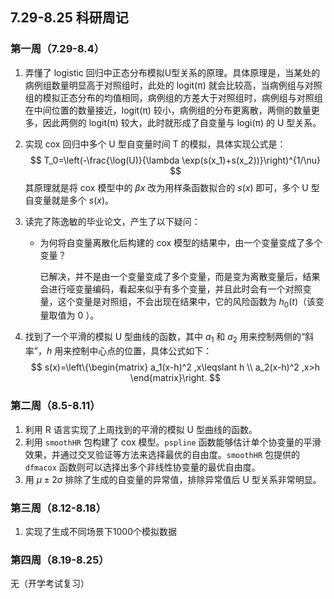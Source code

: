 ## 7.29-8.25 科研周记

### 第一周（7.29-8.4）

1. 弄懂了 logistic 回归中正态分布模拟U型关系的原理。具体原理是，当某处的病例组数量明显高于对照组时，此处的 logit(π) 就会比较高，当病例组与对照组的模拟正态分布的均值相同，病例组的方差大于对照组时，病例组与对照组在中间位置的数量接近，logit(π) 较小，病例组的分布更离散，两侧的数量更多，因此两侧的 logit(π) 较大，此时就形成了自变量与 logi(π) 的 U 型关系。

2. 实现 cox 回归中多个 U 型自变量时间 T 的模拟，具体实现公式是：
   $$
   T_0=\left(-\frac{\log(U)}{\lambda \exp(s(x_1)+s(x_2))}\right)^{1/\nu}
   $$
   其原理就是将 cox 模型中的 $\beta x$ 改为用样条函数拟合的 $s(x)$ 即可，多个 U 型自变量就是多个 $s(x)$。

3. 读完了陈逸敏的毕业论文，产生了以下疑问：

   * 为何将自变量离散化后构建的 cox 模型的结果中，由一个变量变成了多个变量？

     已解决，并不是由一个变量变成了多个变量，而是变为离散变量后，结果会进行哑变量编码，看起来似乎有多个变量，并且此时会有一个对照变量，这个变量是对照组，不会出现在结果中，它的风险函数为 $h_0(t)$（该变量取值为 0 ）。

4. 找到了一个平滑的模拟 U 型曲线的函数，其中 $a_1$ 和 $a_2$ 用来控制两侧的“斜率”，$h$ 用来控制中心点的位置，具体公式如下：
   $$
   s(x)=\left\{\begin{matrix} 
     a_1(x-h)^2 ,x\leqslant h \\  
     a_2(x-h)^2 ,x>h
   \end{matrix}\right.
   $$
   

### 第二周（8.5-8.11）

1. 利用 R 语言实现了上周找到的平滑的模拟 U 型曲线的函数。
2. 利用 `smoothHR` 包构建了 cox 模型。`pspline` 函数能够估计单个协变量的平滑效果，并通过交叉验证等方法来选择最优的自由度。`smoothHR` 包提供的 `dfmacox` 函数则可以选择出多个非线性协变量的最优自由度。
3. 用 $\mu \pm 2\sigma$ 排除了生成的自变量的异常值，排除异常值后 U 型关系非常明显。

### 第三周（8.12-8.18）

1. 实现了生成不同场景下1000个模拟数据

### 第四周（8.19-8.25）

无（开学考试复习）
